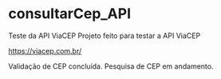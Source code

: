 # consultarCep_API
Teste da API ViaCEP
Projeto feito para testar a API ViaCEP

https://viacep.com.br/

Validação de CEP concluída.
Pesquisa de CEP em andamento.
